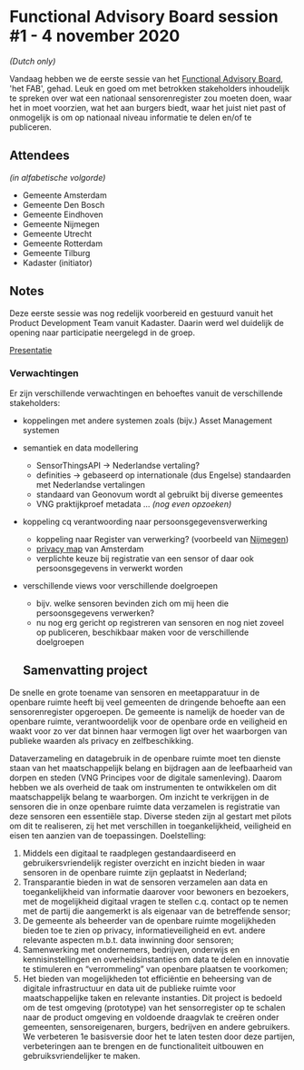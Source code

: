 # Functional Advisory Board session #1 - 4 november 2020

_(Dutch only)_

Vandaag hebben we de eerste sessie van het [Functional Advisory Board](../docs/FAB.md), 'het FAB', gehad. Leuk en goed om met betrokken stakeholders inhoudelijk te spreken over wat een nationaal sensorenregister zou moeten doen, waar het in moet voorzien, wat het aan burgers biedt, waar het juist niet past of onmogelijk is om op nationaal niveau informatie te delen en/of te publiceren.

## Attendees

_(in alfabetische volgorde)_

- Gemeente Amsterdam
- Gemeente Den Bosch
- Gemeente Eindhoven
- Gemeente Nijmegen
- Gemeente Utrecht
- Gemeente Rotterdam
- Gemeente Tilburg
- Kadaster (initiator)

## Notes

Deze eerste sessie was nog redelijk voorbereid en gestuurd vanuit het Product Development Team vanuit Kadaster. Daarin werd wel duidelijk de opening naar participatie neergelegd in de groep.

[Presentatie](attachments/2020-11-04-FAB-v3-modified.pdf)

### Verwachtingen

Er zijn verschillende verwachtingen en behoeftes vanuit de verschillende stakeholders:

- koppelingen met andere systemen zoals (bijv.) Asset Management systemen
- semantiek en data modellering
  - SensorThingsAPI -> Nederlandse vertaling?
  - definities -> gebaseerd op internationale (dus Engelse) standaarden met Nederlandse vertalingen
  - standaard van Geonovum wordt al gebruikt bij diverse gemeentes
  - VNG praktijkproef metadata ... _(nog even opzoeken)_
- koppeling cq verantwoording naar persoonsgegevensverwerking
  - koppeling naar Register van verwerking? (voorbeeld van [Nijmegen](https://www.nijmegen.nl/verwerkersnijmegen.php))
  - [privacy map](https://maps.amsterdam.nl/privacy/) van Amsterdam
  - verplichte keuze bij registratie van een sensor of daar ook persoonsgegevens in verwerkt worden
- verschillende views voor verschillende doelgroepen
  - bijv. welke sensoren bevinden zich om mij heen die persoonsgegevens verwerken?
  - nu nog erg gericht op registreren van sensoren en nog niet zoveel op publiceren, beschikbaar maken voor de verschillende doelgroepen
  
  ## Samenvatting project
  
De snelle en grote toename van sensoren en meetapparatuur in de openbare ruimte heeft bij veel gemeenten de dringende behoefte aan een sensorenregister opgeroepen. De gemeente is namelijk de hoeder van de openbare ruimte, verantwoordelijk voor de openbare orde en veiligheid en waakt voor zo ver dat binnen haar vermogen ligt over het waarborgen van publieke waarden als privacy en zelfbeschikking.
  
Dataverzameling en datagebruik in de openbare ruimte moet ten dienste staan van het maatschappelijk belang en bijdragen aan de leefbaarheid van dorpen en steden (VNG Principes voor de digitale samenleving). Daarom hebben we als overheid de taak om instrumenten te ontwikkelen om dit maatschappelijk belang te waarborgen. Om inzicht te verkrijgen in de sensoren die in onze openbare ruimte data verzamelen is registratie van deze sensoren een essentiële stap.
Diverse steden zijn al gestart met pilots om dit te realiseren, zij het met verschillen in toegankelijkheid, veiligheid en eisen ten aanzien van de toepassingen.
Doelstelling:
1. Middels een digitaal te raadplegen gestandaardiseerd en gebruikersvriendelijk register overzicht en inzicht bieden in waar sensoren in de openbare ruimte zijn geplaatst in Nederland;
2. Transparantie bieden in wat de sensoren verzamelen aan data en toegankelijkheid van informatie daarover voor bewoners en bezoekers, met de mogelijkheid digitaal vragen te stellen c.q. contact op te nemen met de partij die aangemerkt is als eigenaar van de betreffende sensor;
3. De gemeente als beheerder van de openbare ruimte mogelijkheden bieden toe te zien op privacy, informatieveiligheid en evt. andere relevante aspecten m.b.t. data inwinning door sensoren;
4. Samenwerking met ondernemers, bedrijven, onderwijs en kennisinstellingen en overheidsinstanties om data te delen en innovatie te stimuleren en “verrommeling” van openbare plaatsen te voorkomen;
5. Het bieden van mogelijkheden tot efficiëntie en beheersing van de digitale infrastructuur en data uit de publieke ruimte voor maatschappelijke taken en relevante instanties.
Dit project is bedoeld om de test omgeving (prototype) van het sensorregister op te schalen naar de product omgeving en voldoende draagvlak te creëren onder gemeenten, sensoreigenaren, burgers, bedrijven en andere gebruikers. We verbeteren 1e basisversie door het te laten testen door deze partijen, verbeteringen aan te brengen en de functionaliteit uitbouwen en gebruiksvriendelijker te maken.
